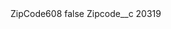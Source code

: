 <?xml version="1.0" encoding="UTF-8"?>
<CustomMetadata xmlns="http://soap.sforce.com/2006/04/metadata" xmlns:xsi="http://www.w3.org/2001/XMLSchema-instance" xmlns:xsd="http://www.w3.org/2001/XMLSchema">
    <label>ZipCode608</label>
    <protected>false</protected>
    <values>
        <field>Zipcode__c</field>
        <value xsi:type="xsd:string">20319</value>
    </values>
</CustomMetadata>
